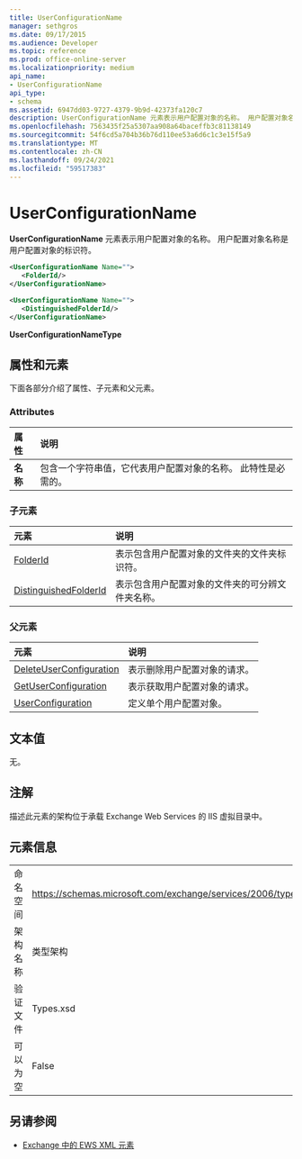 ```yaml
---
title: UserConfigurationName
manager: sethgros
ms.date: 09/17/2015
ms.audience: Developer
ms.topic: reference
ms.prod: office-online-server
ms.localizationpriority: medium
api_name:
- UserConfigurationName
api_type:
- schema
ms.assetid: 6947dd03-9727-4379-9b9d-42373fa120c7
description: UserConfigurationName 元素表示用户配置对象的名称。 用户配置对象名称是用户配置对象的标识符。
ms.openlocfilehash: 7563435f25a5307aa908a64baceffb3c81138149
ms.sourcegitcommit: 54f6cd5a704b36b76d110ee53a6d6c1c3e15f5a9
ms.translationtype: MT
ms.contentlocale: zh-CN
ms.lasthandoff: 09/24/2021
ms.locfileid: "59517383"
---
```

# <a name="userconfigurationname"></a>UserConfigurationName

**UserConfigurationName** 元素表示用户配置对象的名称。 用户配置对象名称是用户配置对象的标识符。 
  
```XML
<UserConfigurationName Name="">
   <FolderId/>
</UserConfigurationName>
```

```XML
<UserConfigurationName Name="">
   <DistinguishedFolderId/> 
</UserConfigurationName>
```

**UserConfigurationNameType**

## <a name="attributes-and-elements"></a>属性和元素

下面各部分介绍了属性、子元素和父元素。
  
### <a name="attributes"></a>Attributes

|**属性**|**说明**|
|:-----|:-----|
|**名称** <br/> |包含一个字符串值，它代表用户配置对象的名称。 此特性是必需的。  <br/> |
   
### <a name="child-elements"></a>子元素

|**元素**|**说明**|
|:-----|:-----|
|[FolderId](folderid.md) <br/> |表示包含用户配置对象的文件夹的文件夹标识符。  <br/> |
|[DistinguishedFolderId](distinguishedfolderid.md) <br/> |表示包含用户配置对象的文件夹的可分辨文件夹名称。  <br/> |
   
### <a name="parent-elements"></a>父元素

|**元素**|**说明**|
|:-----|:-----|
|[DeleteUserConfiguration](deleteuserconfiguration.md) <br/> |表示删除用户配置对象的请求。  <br/> |
|[GetUserConfiguration](getuserconfiguration.md) <br/> |表示获取用户配置对象的请求。  <br/> |
|[UserConfiguration](userconfiguration.md) <br/> |定义单个用户配置对象。  <br/> |
   
## <a name="text-value"></a>文本值

无。
  
## <a name="remarks"></a>注解

描述此元素的架构位于承载 Exchange Web Services 的 IIS 虚拟目录中。
  
## <a name="element-information"></a>元素信息

|||
|:-----|:-----|
|命名空间  <br/> |https://schemas.microsoft.com/exchange/services/2006/types  <br/> |
|架构名称  <br/> |类型架构  <br/> |
|验证文件  <br/> |Types.xsd  <br/> |
|可以为空  <br/> |False  <br/> |
   
## <a name="see-also"></a>另请参阅

- [Exchange 中的 EWS XML 元素](ews-xml-elements-in-exchange.md)

